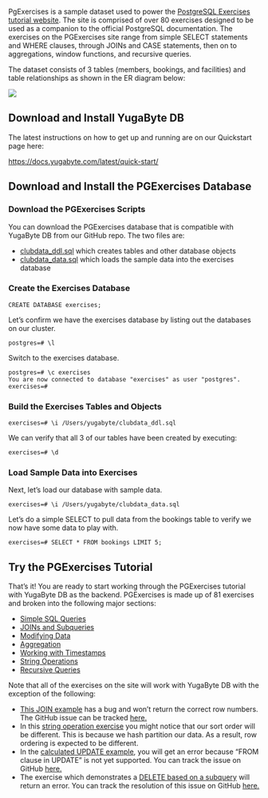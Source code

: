 PgExercises is a sample dataset used to power the [PostgreSQL Exercises tutorial website](https://pgexercises.com/). The site is comprised of over 80 exercises designed to be used as a companion to the official PostgreSQL documentation. The exercises on the PGExercises site range from simple SELECT statements and WHERE clauses, through JOINs and CASE statements, then on to aggregations, window functions, and recursive queries.

The dataset consists of 3 tables (members, bookings, and facilities) and table relationships as shown in the ER diagram below:

![](https://3lr6t13cowm230cj0q42yphj-wpengine.netdna-ssl.com/wp-content/uploads/2019/07/distributed-sql-postgresql-01.png)

## Download and Install YugaByte DB

The latest instructions on how to get up and running are on our Quickstart page here:

https://docs.yugabyte.com/latest/quick-start/

## Download and Install the PGExercises Database

### Download the PGExercises Scripts
You can download the PGExercises database that is compatible with YugaByte DB from our GitHub repo. The two files are:

* [clubdata_ddl.sql](https://raw.githubusercontent.com/YugaByte/yugabyte-db/master/sample/clubdata_ddl.sql) which creates tables and other database objects
* [clubdata_data.sql](https://raw.githubusercontent.com/YugaByte/yugabyte-db/master/sample/clubdata_data.sql) which loads the sample data into the exercises database

### Create the Exercises Database
```
CREATE DATABASE exercises;
```

Let’s confirm we have the exercises database by listing out the databases on our cluster.

```
postgres=# \l
```

Switch to the exercises database.

```
postgres=# \c exercises
You are now connected to database "exercises" as user "postgres".
exercises=#
```

### Build the Exercises Tables and Objects

```
exercises=# \i /Users/yugabyte/clubdata_ddl.sql
```

We can verify that all 3 of our tables have been created by executing:

```
exercises=# \d
```

### Load Sample Data into Exercises
Next, let’s load our database with sample data.

```
exercises=# \i /Users/yugabyte/clubdata_data.sql
```

Let’s do a simple SELECT to pull data from the bookings table to verify we now have some data to play with.

```
exercises=# SELECT * FROM bookings LIMIT 5;
```

## Try the PGExercises Tutorial
That’s it! You are ready to start working through the PGExercises tutorial with YugaByte DB as the backend. PGExercises is made up of 81 exercises and broken into the following major sections:

* [Simple SQL Queries](https://pgexercises.com/questions/basic/)
* [JOINs and Subqueries](https://pgexercises.com/questions/joins/)
* [Modifying Data](https://pgexercises.com/questions/updates/)
* [Aggregation](https://pgexercises.com/questions/aggregates/)
* [Working with Timestamps](https://pgexercises.com/questions/date/)
* [String Operations](https://pgexercises.com/questions/string/)
* [Recursive Queries](https://pgexercises.com/questions/recursive/)

Note that all of the exercises on the site will work with YugaByte DB with the exception of the following:

* [This JOIN example](https://pgexercises.com/questions/joins/simplejoin2.html) has a bug and won’t return the correct row numbers. The GitHub issue can be tracked [here.](https://github.com/YugaByte/yugabyte-db/issues/1827)
* In this [string operation exercise](https://pgexercises.com/questions/string/reg.html) you might notice that our sort order will be different. This is because we hash partition our data. As a result, row ordering is expected to be different.
* In the [calculated UPDATE example](https://pgexercises.com/questions/updates/updatecalculated.html), you will get an error because “FROM clause in UPDATE” is not yet supported. You can track the issue on GitHub [here.](https://github.com/YugaByte/yugabyte-db/issues/738)
* The exercise which demonstrates a [DELETE based on a subquery](https://pgexercises.com/questions/updates/deletewh2.html) will return an error. You can track the resolution of this issue on GitHub [here.](https://github.com/YugaByte/yugabyte-db/issues/1828)